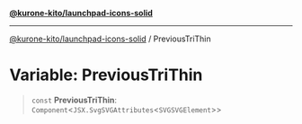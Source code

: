[**@kurone-kito/launchpad-icons-solid**](../README.md)

***

[@kurone-kito/launchpad-icons-solid](../globals.md) / PreviousTriThin

# Variable: PreviousTriThin

> `const` **PreviousTriThin**: `Component`\<`JSX.SvgSVGAttributes`\<`SVGSVGElement`\>\>
